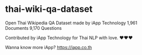# thai-wiki-qa-dataset
Open Thai Wikipedia QA Dataset made by iApp Technology
1,961 Documents
9,170 Questions

Contributed by iApp Technology for Thai NLP with love. ❤️❤️❤️

Wanna know more iApp? https://iapp.co.th


